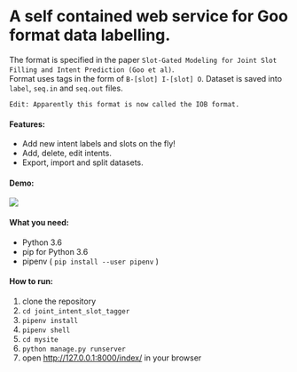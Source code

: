 # A self contained web service for Goo format data labelling.<br/>
The format is specified in the paper `Slot-Gated Modeling for Joint Slot Filling and Intent Prediction (Goo et al)`.<br/>
Format uses tags in the form of `B-[slot] I-[slot] O`. Dataset is saved into `label`, `seq.in` and `seq.out` files.<br/>

```Edit: Apparently this format is now called the IOB format.```

#### Features:
- Add new intent labels and slots on the fly!
- Add, delete, edit intents.
- Export, import and split datasets.
#### Demo:
![](https://media.giphy.com/media/kH6OHJa0fa6JnneFKy/giphy.gif)
#### What you need:</br>
- Python 3.6
- pip for Python 3.6
- pipenv ( ```pip install --user pipenv``` )

#### How to run:
1. clone the repository
2. ```cd joint_intent_slot_tagger```
3. ```pipenv install```
4. ```pipenv shell```
5. ```cd mysite```
6. ```python manage.py runserver```
7. open http://127.0.0.1:8000/index/ in your browser

